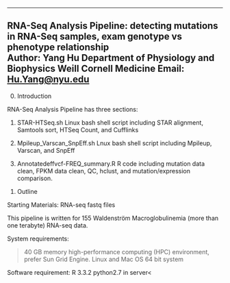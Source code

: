 ----------------------------------------------
RNA-Seq Analysis Pipeline: detecting mutations in RNA-Seq samples, exam genotype vs phenotype relationship<br />
Author: Yang Hu
Department of Physiology and Biophysics
Weill Cornell Medicine
Email: Hu.Yang@nyu.edu
----------------------------------------------

0. Introduction

RNA-Seq Analysis Pipeline has three sections:

1) STAR-HTSeq.sh
Linux bash shell script including STAR alignment, Samtools sort, HTSeq Count, and Cufflinks

2) Mpileup_Varscan_SnpEff.sh
Lnux bash shell script including Mpileup, Varscan, and SnpEff

3) Annotatedeffvcf-FREQ_summary.R
R code including mutation data clean, FPKM data clean, QC, hclust, and mutation/expression comparison.



1. Outline

Starting Materials:
RNA-seq fastq files

This pipeline is written for 155 Waldenström Macroglobulinemia (more than one terabyte) RNA-seq data.

System requirements:
  >40 GB memory high-performance computing (HPC) environment, prefer Sun Grid Engine.
Linux and Mac OS 64 bit system

Software requirement:
R 3.3.2
python2.7 in server<
